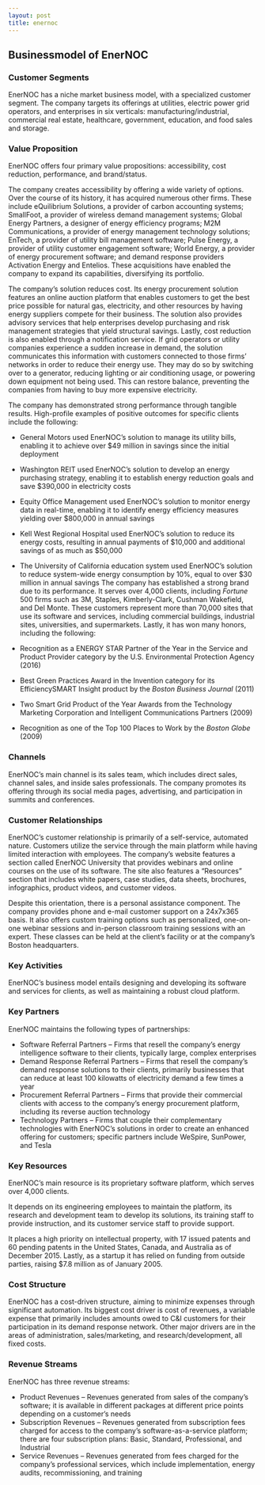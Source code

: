 ```yaml
---
layout: post
title: enernoc
---
```


Businessmodel of EnerNOC
-------------------------

### Customer Segments

EnerNOC has a niche market business model, with a specialized customer segment. The company targets its offerings at utilities, electric power grid operators, and enterprises in six verticals: manufacturing/industrial, commercial real estate, healthcare, government, education, and food sales and storage.

### Value Proposition

EnerNOC offers four primary value propositions: accessibility, cost reduction, performance, and brand/status.

The company creates accessibility by offering a wide variety of options. Over the course of its history, it has acquired numerous other firms. These include eQuilibrium Solutions, a provider of carbon accounting systems; SmallFoot, a provider of wireless demand management systems; Global Energy Partners, a designer of energy efficiency programs; M2M Communications, a provider of energy management technology solutions; EnTech, a provider of utility bill management software; Pulse Energy, a provider of utility customer engagement software; World Energy, a provider of energy procurement software; and demand response providers Activation Energy and Entelios. These acquisitions have enabled the company to expand its capabilities, diversifying its portfolio.

The company’s solution reduces cost. Its energy procurement solution features an online auction platform that enables customers to get the best price possible for natural gas, electricity, and other resources by having energy suppliers compete for their business. The solution also provides advisory services that help enterprises develop purchasing and risk management strategies that yield structural savings. Lastly, cost reduction is also enabled through a notification service. If grid operators or utility companies experience a sudden increase in demand, the solution communicates this information with customers connected to those firms’ networks in order to reduce their energy use. They may do so by switching over to a generator, reducing lighting or air conditioning usage, or powering down equipment not being used. This can restore balance, preventing the companies from having to buy more expensive electricity.

The company has demonstrated strong performance through tangible results. High-profile examples of positive outcomes for specific clients include the following:

 * General Motors used EnerNOC’s solution to manage its utility bills, enabling it to achieve over $49 million in savings since the initial deployment
* Washington REIT used EnerNOC’s solution to develop an energy purchasing strategy, enabling it to establish energy reduction goals and save $390,000 in electricity costs
* Equity Office Management used EnerNOC’s solution to monitor energy data in real-time, enabling it to identify energy efficiency measures yielding over $800,000 in annual savings
* Kell West Regional Hospital used EnerNOC’s solution to reduce its energy costs, resulting in annual payments of $10,000 and additional savings of as much as $50,000
* The University of California education system used EnerNOC’s solution to reduce system-wide energy consumption by 10%, equal to over $30 million in annual savings
 The company has established a strong brand due to its performance. It serves over 4,000 clients, including *Fortune* 500 firms such as 3M, Staples, Kimberly-Clark, Cushman Wakefield, and Del Monte. These customers represent more than 70,000 sites that use its software and services, including commercial buildings, industrial sites, universities, and supermarkets. Lastly, it has won many honors, including the following:

 * Recognition as a ENERGY STAR Partner of the Year in the Service and Product Provider category by the U.S. Environmental Protection Agency (2016)
* Best Green Practices Award in the Invention category for its EfficiencySMART Insight product by the *Boston Business Journal* (2011)
* Two Smart Grid Product of the Year Awards from the Technology Marketing Corporation and Intelligent Communications Partners (2009)
* Recognition as one of the Top 100 Places to Work by the *Boston Globe* (2009)
 ### Channels

EnerNOC’s main channel is its sales team, which includes direct sales, channel sales, and inside sales professionals. The company promotes its offering through its social media pages, advertising, and participation in summits and conferences.

### Customer Relationships

EnerNOC’s customer relationship is primarily of a self-service, automated nature. Customers utilize the service through the main platform while having limited interaction with employees. The company’s website features a section called EnerNOC University that provides webinars and online courses on the use of its software. The site also features a “Resources” section that includes white papers, case studies, data sheets, brochures, infographics, product videos, and customer videos.

Despite this orientation, there is a personal assistance component. The company provides phone and e-mail customer support on a 24x7x365 basis. It also offers custom training options such as personalized, one-on-one webinar sessions and in-person classroom training sessions with an expert. These classes can be held at the client’s facility or at the company’s Boston headquarters.

### Key Activities

EnerNOC’s business model entails designing and developing its software and services for clients, as well as maintaining a robust cloud platform.

### Key Partners

EnerNOC maintains the following types of partnerships:

 * Software Referral Partners – Firms that resell the company’s energy intelligence software to their clients, typically large, complex enterprises
* Demand Response Referral Partners – Firms that resell the company’s demand response solutions to their clients, primarily businesses that can reduce at least 100 kilowatts of electricity demand a few times a year
* Procurement Referral Partners – Firms that provide their commercial clients with access to the company’s energy procurement platform, including its reverse auction technology
* Technology Partners – Firms that couple their complementary technologies with EnerNOC’s solutions in order to create an enhanced offering for customers; specific partners include WeSpire, SunPower, and Tesla
 ### Key Resources

EnerNOC’s main resource is its proprietary software platform, which serves over 4,000 clients.

It depends on its engineering employees to maintain the platform, its research and development team to develop its solutions, its training staff to provide instruction, and its customer service staff to provide support.

It places a high priority on intellectual property, with 17 issued patents and 60 pending patents in the United States, Canada, and Australia as of December 2015. Lastly, as a startup it has relied on funding from outside parties, raising $7.8 million as of January 2005.

### Cost Structure

EnerNOC has a cost-driven structure, aiming to minimize expenses through significant automation. Its biggest cost driver is cost of revenues, a variable expense that primarily includes amounts owed to C&I customers for their participation in its demand response network. Other major drivers are in the areas of administration, sales/marketing, and research/development, all fixed costs.

### Revenue Streams

EnerNOC has three revenue streams:

 * Product Revenues – Revenues generated from sales of the company’s software; it is available in different packages at different price points depending on a customer’s needs
* Subscription Revenues – Revenues generated from subscription fees charged for access to the company’s software-as-a-service platform; there are four subscription plans: Basic, Standard, Professional, and Industrial
* Service Revenues – Revenues generated from fees charged for the company’s professional services, which include implementation, energy audits, recommissioning, and training
